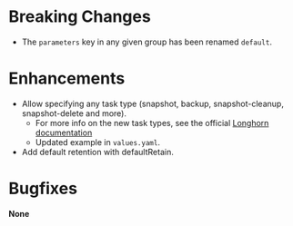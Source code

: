 # Breaking Changes

- The `parameters` key in any given group has been renamed `default`.

# Enhancements

- Allow specifying any task type (snapshot, backup, snapshot-cleanup, snapshot-delete and more).
  - For more info on the new task types, see the official [Longhorn documentation](https://longhorn.io/docs/1.4.1/snapshots-and-backups/scheduling-backups-and-snapshots/#set-up-recurring-jobs-using-a-longhorn-recurringjob)
  - Updated example in `values.yaml`.
- Add default retention with defaultRetain.

# Bugfixes

**None**
